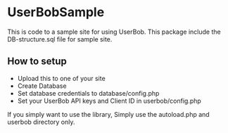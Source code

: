 # UserBobSample
This is code to a sample site for using UserBob.
This package include the DB-structure.sql file for sample site.
## How to setup
- Upload this to one of your site
- Create Database
- Set database credentials to database/config.php
- Set your UserBob API keys and Client ID in userbob/config.php

If you simply want to use the library, Simply use the autoload.php and userbob directory only. 
